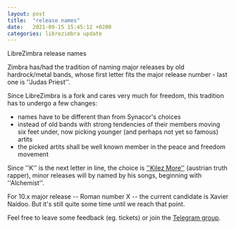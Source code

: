 ```yaml
---
layout: post
title:  "release names"
date:   2021-09-15 15:45:12 +0200
categories: librezimbra update
---
```

LibreZimbra release names


Zimbra has/had the tradition of naming major releases by old hardrock/metal bands,
whose first letter fits the major release number - last one is ''Judas Priest''.


Since LibreZimbra is a fork and cares very much for freedom, this tradition has
to undergo a few changes:

- names have to be different than from Synacor's choices
- instead of old bands with strong tendencies of their members moving six feet under,
  now picking younger (and perhaps not yet so famous) artits
- the picked artits shall be well known member in the peace and freedom movement


Since ''K'' is the next letter in line, the choice is [''Kilez More''](https://kilezmore.com) (austrian truth rapper),
minor releases will by named by his songs, beginning with ''Alchemist''.


For 10.x major release -- Roman number X -- the current candidate is Xavier Naidoo.
But it's still quite some time until we reach that point.


Feel free to leave some feedback (eg. tickets) or join the [Telegram group](https://t.me/librezimbra).
